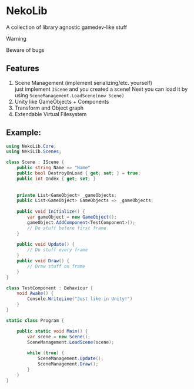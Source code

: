 # NekoLib
A collection of library agnostic gamedev-like stuff

> [!WARNING]  
> Beware of bugs

## Features
1. Scene Management (implement serializing/etc. yourself)  
   just implement `IScene` and you created a scene! Next you can load it by using `SceneManagement.LoadScene(new Scene)`
2. Unity like GameObjects + Components
3. Transform and Object graph
4. Extendable Virtual Filesystem


## Example:
```csharp
using NekoLib.Core;
using NekiLib.Scenes;

class Scene : IScene {
    public string Name => "Name"
    public bool DestroyOnLoad { get; set; } = true;
    public int Index { get; set; }
   
   
    private List<GameObject> _gameObjects;
    public List<GameObject> GameObjects => _gameObjects;
    
    public void Initialize() {
        var gameObject = new GameObject();
        gameObject.AddComponent<TestComponent>();
        // Do stuff before first frame
    }
    
    public void Update() {
        // Do stuff every frame
    }
    public void Draw() {
        // Draw stuff on frame
    }
}

class TestComponent : Behaviour {
    void Awake() {
        Console.WriteLine("Just like in Unity!")
    }
}

static class Program {

    public static void Main() {
        var scene = new Scene();
        SceneManagement.LoadScene(scene);
    
        while (true) {
            SceneManagement.Update();
            SceneManagement.Draw();
        }
    }
}
```